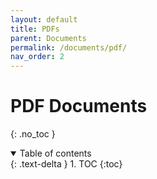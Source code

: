 ```yaml
---
layout: default
title: PDFs
parent: Documents
permalink: /documents/pdf/
nav_order: 2
---
```


# PDF Documents
{: .no_toc }

<details open markdown="block">
  <summary>
    Table of contents
  </summary>
  {: .text-delta }
1. TOC
{:toc}
</details>